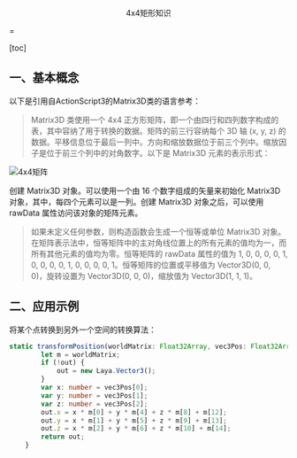 <p align="center">4x4矩形知识</p>
=

[toc]

## 一、基本概念

以下是引用自ActionScript3的Matrix3D类的语言参考：

> Matrix3D 类使用一个 4x4 正方形矩阵，即一个由四行和四列数字构成的表，其中容纳了用于转换的数据。矩阵的前三行容纳每个 3D 轴 (x, y, z) 的数据。平移信息位于最后一列中。方向和缩放数据位于前三个列中。缩放因子是位于前三个列中的对角数字。以下是 Matrix3D 元素的表示形式：

![4x4矩阵](../assets/matrix4x4.jpg "4x4矩阵")

创建 Matrix3D 对象。可以使用一个由 16 个数字组成的矢量来初始化 Matrix3D 对象，其中，每四个元素可以是一列。创建 Matrix3D 对象之后，可以使用 rawData 属性访问该对象的矩阵元素。

> 如果未定义任何参数，则构造函数会生成一个恒等或单位 Matrix3D 对象。在矩阵表示法中，恒等矩阵中的主对角线位置上的所有元素的值均为一，而所有其他元素的值均为零。恒等矩阵的 rawData 属性的值为 1, 0, 0, 0, 0, 1, 0, 0, 0, 0, 1, 0, 0, 0, 0, 1。恒等矩阵的位置或平移值为 Vector3D(0, 0, 0)，旋转设置为 Vector3D(0, 0, 0)，缩放值为 Vector3D(1, 1, 1)。

## 二、应用示例

将某个点转换到另外一个空间的转换算法：

``` typescript
static transformPosition(worldMatrix: Float32Array, vec3Pos: Float32Array, out: Laya.Vector3 = null): Laya.Vector3 {
        let m = worldMatrix;
        if (!out) {
            out = new Laya.Vector3();
        }
        var x: number = vec3Pos[0];
        var y: number = vec3Pos[1];
        var z: number = vec3Pos[2];
        out.x = x * m[0] + y * m[4] + z * m[8] + m[12];
        out.y = x * m[1] + y * m[5] + z * m[9] + m[13];
        out.z = x * m[2] + y * m[6] + z * m[10] + m[14];
        return out;
    }
    
```

